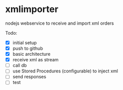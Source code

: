 # xmlimporter
nodejs webservice to receive and import xml orders

Todo:
- [x] initial setup
- [x] push to github
- [x] basic architecture
- [x] receive xml as stream
- [ ] call db
- [ ] use Stored Procedures (configurable) to inject xml
- [ ] send responses
- [ ] test
